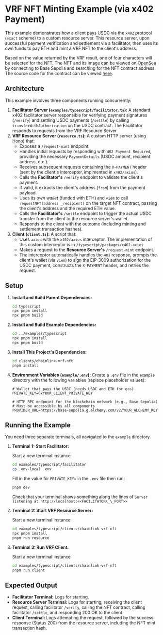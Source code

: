 # VRF NFT Minting Example (via x402 Payment)

This example demonstrates how a client pays USDC via the `x402` protocol (`exact` scheme) to a custom resource server. This resource server, upon successful payment verification and settlement via a facilitator, then uses its own funds to pay ETH and mint a VRF NFT to the client's address.

Based on the value returned by the VRF result, one of four characters will be selected for the NFT. The NFT and its image can be viewed on [OpenSea](https://testnets.opensea.io/) by connecting to Base Sepolia and searching for the NFT contract address. The source code for the contract can be viewed [here](https://sepolia.basescan.org/address/0xcD8841f9a8Dbc483386fD80ab6E9FD9656Da39A2#code).

## Architecture

This example involves three components running concurrently:

1.  **Facilitator Server (`examples/typescript/facilitator.ts`):** A standard x402 facilitator server responsible for verifying payment signatures (`/verify`) and settling USDC payments (`/settle`) by calling `transferWithAuthorization` on the USDC contract. The Facilitator responds to requests from the VRF Resource Server
2.  **VRF Resource Server (`resource.ts`):** A custom HTTP server (using Hono) that:
    - Exposes a `/request-mint` endpoint.
    - Handles initial requests by responding with `402 Payment Required`, providing the necessary `PaymentDetails` (USDC amount, recipient address, etc.).
    - Receives subsequent requests containing the `X-PAYMENT` header (sent by the client's interceptor, implmented in `x402/axios`).
    - Calls the **Facilitator's** `/verify` endpoint to validate the client's payment.
    - If valid, it extracts the client's address (`from`) from the payment payload.
    - Uses its _own wallet_ (funded with ETH) and `viem` to call `requestNFT(address _recipient)` on the target NFT contract, passing the client's address and the required ETH value.
    - Calls the **Facilitator's** `/settle` endpoint to trigger the actual USDC transfer from the client to the resource server's wallet.
    - Responds to the client with the outcome (including minting and settlement transaction hashes).
3.  **Client (`client.ts`):** A script that:
    - Uses `axios` with the `x402/axios` interceptor. The implementation of this custom interceptor is in `/typescript/packages/x402-axios`
    - Makes a request to the **Resource Server's** `/request-mint` endpoint.
    - The interceptor automatically handles the `402` response, prompts the client's wallet (via `viem`) to sign the EIP-3009 authorization for the USDC payment, constructs the `X-PAYMENT` header, and retries the request.

## Setup

1. **Install and Build Parent Dependencies:**

   ```bash
   cd typescript
   npx pnpm install
   npx pnpm build
   ```

2. **Install and Build Example Dependencies:**

   ```bash
   cd ../examples/typescript
   npx pnpm install
   npx pnpm build
   ```

3. **Install This Project's Dependencies:**

   ```bash
   cd clients/chainlink-vrf-nft
   pnpm install
   ```

4. **Environment Variables (`example/.env`):** Create a `.env` file in the `example` directory with the following variables (replace placeholder values):

   ```dotenv
   # Wallet that pays the USDC (needs USDC and ETH for gas)
   PRIVATE_KEY=0xYOUR_CLIENT_PRIVATE_KEY

   # HTTP RPC endpoint for the blockchain network (e.g., Base Sepolia)
   # Must be accessible by all components
   PROVIDER_URL=https://base-sepolia.g.alchemy.com/v2/YOUR_ALCHEMY_KEY
   ```

## Running the Example

You need three separate terminals, all navigated to the `example` directory.

1.  **Terminal 1: Start Facilitator:**

    Start a new terminal instance

    ```bash
    cd examples/typescript/facilitator
    cp .env-local .env
    ```

    Fill in the value for `PRIVATE_KEY=` in the `.env` file then run:

    ```bash
    pnpm dev
    ```

    Check that your terminal shows something along the lines of `Server listening at http://localhost:<<FACILITATOR\_\_PORT>>`

2.  **Terminal 2: Start VRF Resource Server:**

    Start a new terminal instance

    ```bash
    cd examples/typescript/clients/chainlink-vrf-nft
    npx pnpm install
    pnpm run resource
    ```

3.  **Terminal 3: Run VRF Client:**

    Start a new terminal instance

    ```bash
    cd examples/typescript/clients/chainlink-vrf-nft
    pnpm run client
    ```

## Expected Output

- **Facilitator Terminal:** Logs for starting.
- **Resource Server Terminal:** Logs for starting, receiving the client request, calling facilitator `/verify`, calling the NFT contract, calling facilitator `/settle`, and responding 200 OK to the client.
- **Client Terminal:** Logs attempting the request, followed by the success response (Status 200) from the resource server, including the NFT mint transaction hash.
